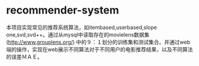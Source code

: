 # recommender-system


本项目实现常见的推荐系统算法，如itembased,userbased,slope one,svd,svd++。通过从mysql中读取存在的movielens数据集
(http://www.grouplens.org/)
中的９：１划分的训练集和测试集合。并通过web端的操作，实现在web展示不同算法对于不同用户的电影推荐结果，以及不同算法的误差ＭＡＥ。
